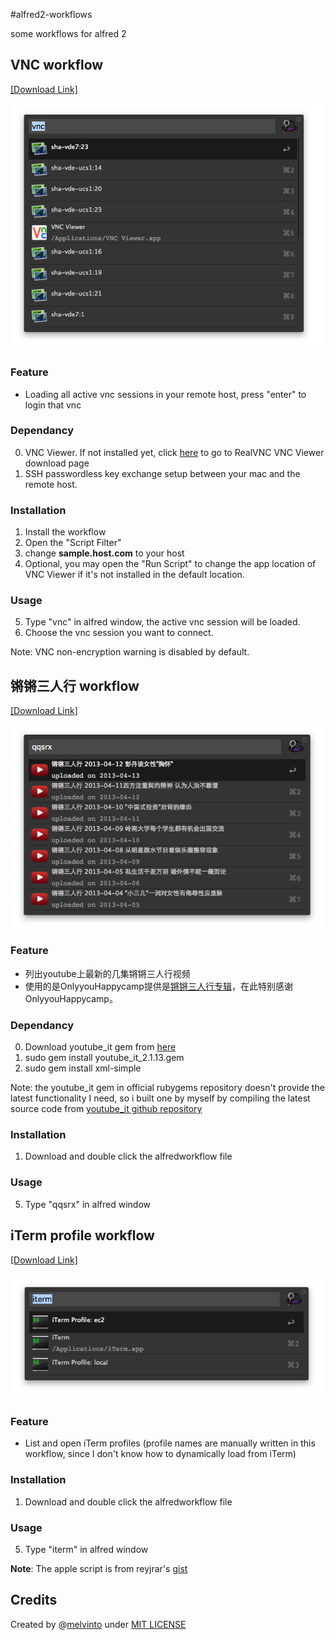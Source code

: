 #alfred2-workflows

some workflows for alfred 2

## VNC workflow
[\[Download Link\]][1]

![Screenshot](VNC/screenshot.png "Screenshot")

### Feature
* Loading all active vnc sessions in your remote host, press "enter" to login that vnc

### Dependancy
0. VNC Viewer. If not installed yet, click [here][2] to go to RealVNC VNC Viewer download page
1. SSH passwordless key exchange setup between your mac and the remote host.

### Installation

1. Install the workflow
2. Open the "Script Filter"
3. change **sample.host.com** to your host
4. Optional, you may open the "Run Script" to change the app location of VNC Viewer if it's not installed in the default location.

### Usage
5. Type "vnc" in alfred window, the active vnc session will be loaded.
6. Choose the vnc session you want to connect.

Note: VNC non-encryption warning is disabled by default.

## 锵锵三人行 workflow
[\[Download Link\]][3]


![Screenshot](qqsrx/screenshot.png "Screenshot")

### Feature
* 列出youtube上最新的几集锵锵三人行视频
* 使用的是OnlyyouHappycamp提供是[锵锵三人行专辑][6]，在此特别感谢OnlyyouHappycamp。

### Dependancy
0. Download youtube_it gem from [here][4]
1. sudo gem install youtube_it_2.1.13.gem
2. sudo gem install xml-simple

Note: the youtube_it gem in official rubygems repository doesn't provide the latest functionality I need, so i built one by myself by compiling the latest source code from [youtube_it github repository][5]

### Installation

1. Download and double click the alfredworkflow file

### Usage
5. Type "qqsrx" in alfred window

## iTerm profile workflow
[\[Download Link\]][7]

![Screenshot](iTerm/screenshot.png "Screenshot")

### Feature
* List and open iTerm profiles (profile names are manually written in this workflow, since I don't know how to dynamically load from iTerm)

### Installation

1. Download and double click the alfredworkflow file

### Usage
5. Type "iterm" in alfred window

**Note**: The apple script is from reyjrar's [gist][8]

## Credits
Created by @[melvinto](https://twitter.com/melvinto 'Contact me on Twitter') under [MIT LICENSE](http://rem.mit-license.org/) 

[1]: https://github.com/MelvinTo/alfred2-workflows/raw/master/Downloads/VNC.alfredworkflow
[2]: http://www.realvnc.com/download/viewer/
[3]: https://github.com/MelvinTo/alfred2-workflows/raw/master/Downloads/qqsrx.alfredworkflow
[4]: https://github.com/MelvinTo/alfred2-workflows/raw/master/qqsrx/3rdparty/youtube_it-2.1.13.gem
[5]: https://github.com/kylejginavan/youtube_it
[6]: http://www.youtube.com/playlist?list=PLVaNxKWod1KWJkjxy6HeFck6KEUsoXf0_
[7]: https://github.com/MelvinTo/alfred2-workflows/raw/master/Downloads/iTerm.alfredworkflow
[8]: https://gist.github.com/reyjrar/1769355


